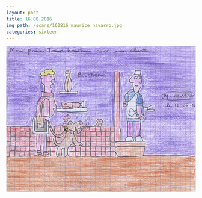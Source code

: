 ```yaml
---
layout: post
title: 16.08.2016
img_path: /scans/160816_maurice_navarro.jpg
categories: sixteen
---
```


![](/scans/160816_maurice_navarro_720.jpg)
